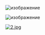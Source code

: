 

![изображение](https://github.com/yikedi/Game-2022/assets/25038691/dcc5e5d2-b7d2-4d29-ab1a-99af5f9e2960)

![изображение](https://github.com/yikedi/Game-2022/assets/25038691/02b6ec98-bbab-4200-a208-0a97568e33c3)

[![2.jpg]()]()
